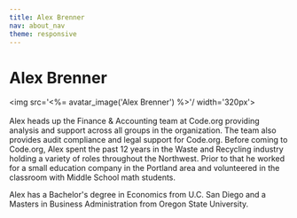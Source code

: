 ```yaml
---
title: Alex Brenner
nav: about_nav
theme: responsive
---
```

# Alex Brenner

<img src='<%= avatar_image('Alex Brenner') %>'/ width='320px'>
<br/>
<br/>
Alex heads up the Finance & Accounting team at Code.org providing analysis and support across all groups in the organization. The team also provides audit compliance and legal support for Code.org. Before coming to Code.org, Alex spent the past 12 years in the Waste and Recycling industry holding a variety of roles throughout the Northwest. Prior to that he worked for a small education company in the Portland area and volunteered in the classroom with Middle School math students. 

Alex has a Bachelor's degree in Economics from U.C. San Diego and a Masters in Business Administration from Oregon State University.
